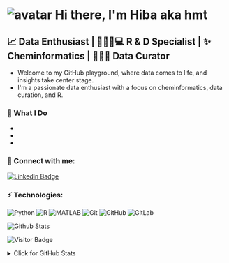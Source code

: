 # ![avatar](https://github.com/hibahmt/hibahmt/assets/90691577/038e0db5-9661-4e35-b368-8edd7858b3ab)  Hi there, I'm Hiba aka hmt 

## 📈 Data Enthusiast | 👩🏻‍💼💻 R & D Specialist | ✨ Cheminformatics | 👩🏻‍💻 Data Curator
  - Welcome to my GitHub playground, where data comes to life, and insights take center stage. 
  - I'm a passionate data enthusiast with a focus on cheminformatics, data curation, and R.

### 🚀 What I Do
  -
  -
  -

### 🤝 Connect with me:
[![Linkedin Badge](https://img.shields.io/badge/-HibaMohammedTaha-blue?style=flat-square&logo=Linkedin&logoColor=white&link=www.linkedin.com/in/hibamohammedtaha)](www.linkedin.com/in/hibamohammedtaha)


### ⚡ Technologies:
![Python](https://img.shields.io/badge/-Python-black?style=flat-square&logo=Python)
![R](https://img.shields.io/badge/-R-276DC3?style=flat-square&logo=R&logoColor=white)
![MATLAB](https://img.shields.io/badge/-MATLAB-0076A8?style=flat-square&logo=Mathworks&logoColor=white)
![Git](https://img.shields.io/badge/-Git-black?style=flat-square&logo=git)
![GitHub](https://img.shields.io/badge/-GitHub-181717?style=flat-square&logo=github)
![GitLab](https://img.shields.io/badge/-GitLab-FCA121?style=flat-square&logo=gitlab)




![Github Stats](https://github-readme-stats.vercel.app/api?username=hibahmt&count_private=true&show_icons=true&include_all_commits=true)

![Visitor Badge](https://visitor-badge.laobi.icu/badge?page_id=hibahmt)

<details>
<summary>Click for GitHub Stats</summary>
<p align="center">
    <img alt = "GitHub Stats" src="https://github-readme-stats.vercel.app/api?username=hibahmt&show_icons=true&hide=issues&icon_color=000000&hide_border=true&title_color=5391FE&text_color=555">
    <br>
    <img alt = "Top Language" src="https://github-readme-stats.vercel.app/api/top-langs/?username=hibahmt&hide=html,&hide_border=true&title_color=5391FE&text_color=555"
</p>
</details>

<!--
**hibahmt/hibahmt** is a ✨ _special_ ✨ repository because its `README.md` (this file) appears on your GitHub profile.

Here are some ideas to get you started:

- 🔭 I’m currently working on ...
- 🌱 I’m currently learning ...
- 👯 I’m looking to collaborate on ...
- 🤔 I’m looking for help with ...
- 💬 Ask me about ...
- 📫 How to reach me: ...
- 😄 Pronouns: ...
- ⚡ Fun fact: ...
-->
